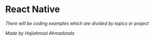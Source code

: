 # React Native
*There will be coding examples which are divided by topics or project*

_Made by Hajiahmad Ahmadzada_
